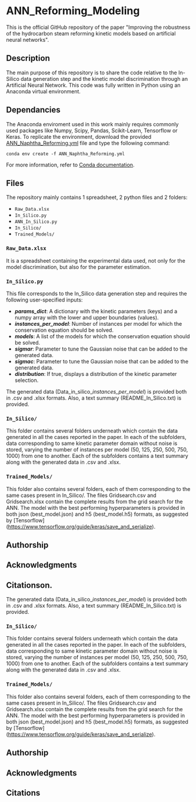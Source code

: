 # ANN_Reforming_Modeling
This is the official GitHub repository of the paper "Improving the robustness of the hydrocarbon steam reforming kinetic models based on artificial neural networks".

## Description
The main purpose of this repository is to share the code relative to the In-Silico data generation step and the kinetic model discrimination through an Artificial Neural Network. This code was fully written in Python using an Anaconda virtual environment.

## Dependancies
The Anaconda enviroment used in this work mainly requires commonly used packages like Numpy, Scipy, Pandas, Scikit-Learn, Tensorflow or Keras. To replicate the environment, download the provided [ANN_Naphtha_Reforming.yml](ANN_Naphtha_Reforming.yml) file and type the following command:
```
conda env create -f ANN_Naphtha_Reforming.yml
```
For more information, refer to [Conda documentation](https://conda.io/projects/conda/en/latest/user-guide/tasks/manage-environments.html#creating-an-environment-from-an-environment-yml-file).

## Files
The repository mainly contains 1 spreadsheet, 2 python files and 2 folders:
- ```Raw_Data.xlsx```
- ```In_Silico.py```
- ```ANN_In_Silico.py```
- ```In_Silico/```
- ```Trained_Models/```

### ```Raw_Data.xlsx```
It is a spreadsheet containing the experimental data used, not only for the model discrimination, but also for the parameter estimation.

### ```In_Silico.py```
This file corresponds to the In_Silico data generation step and requires the following user-specified inputs:
- ***params_dict***: A dictionary with the kinetic parameters (keys) and a numpy array with the lower and upper boundaries (values).
- ***instances_per_model***: Number of instances per model for which the conservation equation should be solved.
- ***models***: A list of the models for which the conservation equation should be solved.
- ***sigmar***: Parameter to tune the Gaussian noise that can be added to the generated data.
- ***sigmac***: Parameter to tune the Gaussian noise that can be added to the generated data.
- ***distribution***: If true, displays a distribution of the kinetic parameter selection.

The generated data (Data_in_silico_*instances_per_model*) is provided both in .csv and .xlsx formats. Also, a text summary (README_In_Silico.txt) is provided.

### ```In_Silico/```
This folder contains several folders underneath which contain the data generated in all the cases reported in the paper. In each of the subfolders, data corresponding to same kinetic parameter domain without noise is stored, varying the number of instances per model (50, 125, 250, 500, 750, 1000) from one to another. Each of the subfolders contains a text summary along with the generated data in .csv and .xlsx.

### ```Trained_Models/```
This folder also contains several folders, each of them corresponding to the same cases present in In_Silico/. The files Gridsearch.csv and Gridsearch.xlsx contain the complete results from the grid search for the ANN. The model with the best performing hyperparameters is provided in both json (best_model.json) and h5 (best_model.h5) formats, as suggested by [Tensorflow] (https://www.tensorflow.org/guide/keras/save_and_serialize).

## Authorship

## Acknowledgments

## Citationson.

The generated data (Data_in_silico_*instances_per_model*) is provided both in .csv and .xlsx formats. Also, a text summary (README_In_Silico.txt) is provided.

### ```In_Silico/```
This folder contains several folders underneath which contain the data generated in all the cases reported in the paper. In each of the subfolders, data corresponding to same kinetic parameter domain without noise is stored, varying the number of instances per model (50, 125, 250, 500, 750, 1000) from one to another. Each of the subfolders contains a text summary along with the generated data in .csv and .xlsx. 

### ```Trained_Models/```
This folder also contains several folders, each of them corresponding to the same cases present in In_Silico/. The files Gridsearch.csv and Gridsearch.xlsx contain the complete results from the grid search for the ANN. The model with the best performing hyperparameters is provided in both json (best_model.json) and h5 (best_model.h5) formats, as suggested by [Tensorflow] (https://www.tensorflow.org/guide/keras/save_and_serialize). 

## Authorship

## Acknowledgments

## Citations
